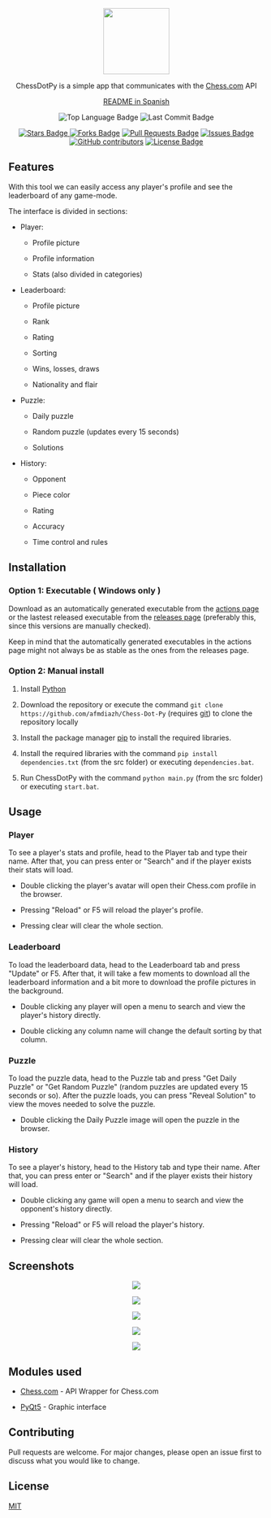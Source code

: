 <p align="center"><img src="https://raw.githubusercontent.com/afmdiazh/Chess-Dot-Py/main/resources/logo.png"
height="130"></p>

<p align="center">ChessDotPy is a simple app that communicates with the <a href="https://www.chess.com/">Chess.com</a> API</p>

<p align="center"><a href="https://github.com/afmdiazh/Chess-Dot-Py/blob/main/README.es.md">README in Spanish</a></p>

<p align="center"><img src="https://img.shields.io/github/languages/top/afmdiazh/Chess-Dot-Py" alt="Top Language Badge"/> <img src="https://img.shields.io/github/last-commit/afmdiazh/Chess-Dot-Py" alt="Last Commit Badge"/></p>

<p align="center"><a href="https://github.com/afmdiazh/Chess-Dot-Py/stargazers"><img src="https://img.shields.io/github/stars/afmdiazh/Chess-Dot-Py" alt="Stars Badge"/> <a href="https://github.com/afmdiazh/Chess-Dot-Py/network/members"><img src="https://img.shields.io/github/forks/afmdiazh/Chess-Dot-Py" alt="Forks Badge"/></a> <a href="https://github.com/afmdiazh/Chess-Dot-Py/pulls"><img  src="https://img.shields.io/github/issues-pr/afmdiazh/Chess-Dot-Py" alt="Pull Requests Badge"/></a> <a href="https://github.com/afmdiazh/Chess-Dot-Py/issues"> <img src="https://img.shields.io/github/issues/afmdiazh/Chess-Dot-Py" alt="Issues Badge"/></a> <a href="https://github.com/afmdiazh/Chess-Dot-Py/graphs/contributors"><img alt="GitHub contributors" src="https://img.shields.io/github/contributors/afmdiazh/Chess-Dot-Py?color=2b9348"></a> <a href="https://github.com/afmdiazh/Chess-Dot-Py/blob/master/LICENSE"><img src="https://img.shields.io/github/license/afmdiazh/Chess-Dot-Py?color=2b9348" alt="License Badge"/></a></p>

## Features

With this tool we can easily access any player's profile and see the leaderboard of any game-mode.

The interface is divided in sections:

- Player:

  - Profile picture

  - Profile information

  - Stats (also divided in categories)

- Leaderboard:

  - Profile picture

  - Rank

  - Rating

  - Sorting

  - Wins, losses, draws

  - Nationality and flair

- Puzzle:

  - Daily puzzle

  - Random puzzle (updates every 15 seconds)

  - Solutions

- History:

  - Opponent

  - Piece color

  - Rating

  - Accuracy

  - Time control and rules

## Installation

### Option 1: Executable ( Windows only )

Download as an automatically generated executable from the [actions page](https://github.com/afmdiazh/Chess-Dot-Py/actions/workflows/pyinstaller.yml) or the lastest released executable from the [releases page](https://github.com/afmdiazh/Chess-Dot-Py/releases) (preferably this, since this versions are manually checked).

Keep in mind that the automatically generated executables in the actions page might not always be as stable as the ones from the releases page.

### Option 2: Manual install

1. Install [Python](https://www.python.org/downloads/)

2. Download the repository or execute the command `git clone https://github.com/afmdiazh/Chess-Dot-Py` (requires [git](https://git-scm.com/downloads)) to clone the repository locally

3. Install the package manager [pip](https://pip.pypa.io/en/stable/) to install the required libraries.

4. Install the required libraries with the command `pip install dependencies.txt` (from the src folder) or executing `dependencies.bat`.

5. Run ChessDotPy with the command `python main.py` (from the src folder) or executing `start.bat`.

## Usage

### Player

To see a player's stats and profile, head to the Player tab and type their name. After that, you can press enter or "Search" and if the player exists their stats will load.

- Double clicking the player's avatar will open their Chess.com profile in the browser.

- Pressing "Reload" or F5 will reload the player's profile.

- Pressing clear will clear the whole section.

### Leaderboard

To load the leaderboard data, head to the Leaderboard tab and press "Update" or F5. After that, it will take a few moments to download all the leaderboard information and a bit more to download the profile pictures in the background.

- Double clicking any player will open a menu to search and view the player's history directly.

- Double clicking any column name will change the default sorting by that column.

### Puzzle

To load the puzzle data, head to the Puzzle tab and press "Get Daily Puzzle" or "Get Random Puzzle" (random puzzles are updated every 15 seconds or so). After the puzzle loads, you can press "Reveal Solution" to view the moves needed to solve the puzzle.

- Double clicking the Daily Puzzle image will open the puzzle in the browser.

### History

To see a player's history, head to the History tab and type their name. After that, you can press enter or "Search" and if the player exists their history will load.

- Double clicking any game will open a menu to search and view the opponent's history directly.

- Pressing "Reload" or F5 will reload the player's history.

- Pressing clear will clear the whole section.

## Screenshots

<p  align="center"><img  src="https://raw.githubusercontent.com/afmdiazh/Chess-Dot-Py/main/resources/s1.png"></p>

<p  align="center"><img  src="https://raw.githubusercontent.com/afmdiazh/Chess-Dot-Py/main/resources/s2.png"></p>

<p  align="center"><img  src="https://raw.githubusercontent.com/afmdiazh/Chess-Dot-Py/main/resources/s3.png"></p>

<p  align="center"><img  src="https://raw.githubusercontent.com/afmdiazh/Chess-Dot-Py/main/resources/s4.png"></p>

<p  align="center"><img  src="https://raw.githubusercontent.com/afmdiazh/Chess-Dot-Py/main/resources/s5.png"></p>

## Modules used

- [Chess.com](https://pypi.org/project/chess.com/ "Chess.com") - API Wrapper for Chess.com

- [PyQt5](https://pypi.org/project/PyQt5/ "PyQt5") - Graphic interface

## Contributing

Pull requests are welcome. For major changes, please open an issue first to discuss what you would like to change.

## License

[MIT](https://choosealicense.com/licenses/mit/)
